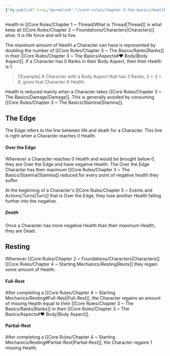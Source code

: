 ```yaml
---
{"dg-publish":true,"permalink":"/core-rules/chapter-3-the-basics/health/"}
---
```


Health in [[Core Rules/Chapter 1 ~ Thread/What is Thread\|Thread]] is what keep all [[Core Rules/Chapter 2 ~ Foundations/Characters\|Characters]] alive. It is life force and will to live.

The maximum amount of Health a Character can have is represented by doubling the number of [[Core Rules/Chapter 3 ~ The Basics/Ranks\|Ranks]] in their [[Core Rules/Chapter 3 ~ The Basics/Aspects#♥ Body\|Body Aspect]]. If a Character has 0 Ranks in their Body Aspect, then their Health is 1.
>[!Example]
>A Character with a Body Aspect that has 3 Ranks, 3 + 3 = 6, gives that Character 6 Health.

Health is reduced mainly when a Character takes [[Core Rules/Chapter 3 ~ The Basics/Damage\|Damage]]. This is generally avoided by consuming [[Core Rules/Chapter 3 ~ The Basics/Stamina\|Stamina]].
## The Edge
The Edge refers to the line between life and death for a Character. This line is right when a Character reaches 0 Health.
#### Over the Edge
Whenever a Character reaches 0 Health and would be brought below 0, they are Over the Edge and have negative Health. The Over the Edge Character has their maximum [[Core Rules/Chapter 3 ~ The Basics/Stamina\|Stamina]] reduced for every point of negative health they suffer.

At the beginning of a Character's [[Core Rules/Chapter 5 ~ Events and Actions/Turns\|Turn]] that is Over the Edge, they lose another Health falling further into the negative.
##### Death
Once a Character has more negative Health than their maximum Health, they are Dead.
## Resting
Whenever [[Core Rules/Chapter 2 ~ Foundations/Characters\|Characters]] [[Core Rules/Chapter 4 ~ Starting Mechanics/Resting\|Rests]] they regain some amount of Health.
#### Full-Rest
After completing a [[Core Rules/Chapter 4 ~ Starting Mechanics/Resting#Full-Rest\|Full-Rest]], the Character regains an amount of missing Health equal to their [[Core Rules/Chapter 3 ~ The Basics/Ranks\|Ranks]] in their [[Core Rules/Chapter 3 ~ The Basics/Aspects#♥ Body\|Body Aspect]].
#### Partial-Rest
After completing a [[Core Rules/Chapter 4 ~ Starting Mechanics/Resting#Partial-Rest\|Partial-Rest]], the Character regains 1 missing Health.
